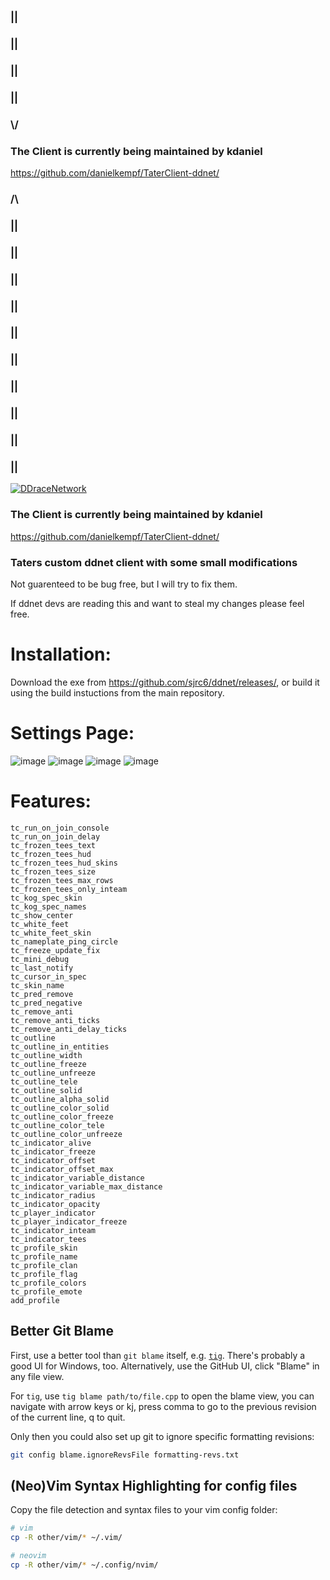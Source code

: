 



### ||  
### ||  
### ||  
### || 
### \\/
### The Client is currently being maintained by kdaniel
https://github.com/danielkempf/TaterClient-ddnet/
### /\
### ||  
### ||  
### ||  
### ||  
### ||  
### ||  
### ||  
### ||  
### ||  
### || 

[![DDraceNetwork](https://ddnet.tw/ddnet-small.png)](https://ddnet.tw) 

### The Client is currently being maintained by kdaniel
https://github.com/danielkempf/TaterClient-ddnet/


### Taters custom ddnet client with some small modifications
Not guarenteed to be bug free, but I will try to fix them. 

If ddnet devs are reading this and want to steal my changes please feel free.  

# Installation:

Download the exe from https://github.com/sjrc6/ddnet/releases/, or build it using the build instuctions from the main repository. 

# Settings Page: 
![image](https://user-images.githubusercontent.com/22122579/182528606-cfb47e19-fb99-47c8-887f-43115ecf1f3e.png)
![image](https://user-images.githubusercontent.com/22122579/182528639-e69d7e35-286d-4d14-9171-4274ef39b2e7.png)
![image](https://user-images.githubusercontent.com/22122579/182528667-cf5bfbbf-ec10-4491-8c1b-21ff3b949715.png)
![image](https://user-images.githubusercontent.com/22122579/182528700-4c8238c3-836e-49c3-9996-68025e7f5d58.png)


# Features:
```
tc_run_on_join_console
tc_run_on_join_delay
tc_frozen_tees_text
tc_frozen_tees_hud
tc_frozen_tees_hud_skins
tc_frozen_tees_size
tc_frozen_tees_max_rows
tc_frozen_tees_only_inteam
tc_kog_spec_skin
tc_kog_spec_names
tc_show_center
tc_white_feet
tc_white_feet_skin
tc_nameplate_ping_circle
tc_freeze_update_fix
tc_mini_debug
tc_last_notify
tc_cursor_in_spec
tc_skin_name 
tc_pred_remove
tc_pred_negative
tc_remove_anti
tc_remove_anti_ticks
tc_remove_anti_delay_ticks
tc_outline
tc_outline_in_entities 
tc_outline_width
tc_outline_freeze
tc_outline_unfreeze
tc_outline_tele
tc_outline_solid
tc_outline_alpha_solid
tc_outline_color_solid
tc_outline_color_freeze
tc_outline_color_tele
tc_outline_color_unfreeze
tc_indicator_alive
tc_indicator_freeze
tc_indicator_offset
tc_indicator_offset_max
tc_indicator_variable_distance
tc_indicator_variable_max_distance
tc_indicator_radius
tc_indicator_opacity
tc_player_indicator
tc_player_indicator_freeze
tc_indicator_inteam
tc_indicator_tees
tc_profile_skin
tc_profile_name
tc_profile_clan
tc_profile_flag
tc_profile_colors
tc_profile_emote
add_profile
```

Better Git Blame
----------------

First, use a better tool than `git blame` itself, e.g. [`tig`](https://jonas.github.io/tig/). There's probably a good UI for Windows, too. Alternatively, use the GitHub UI, click "Blame" in any file view.

For `tig`, use `tig blame path/to/file.cpp` to open the blame view, you can navigate with arrow keys or kj, press comma to go to the previous revision of the current line, q to quit.

Only then you could also set up git to ignore specific formatting revisions:
```bash
git config blame.ignoreRevsFile formatting-revs.txt
```

(Neo)Vim Syntax Highlighting for config files
----------------------------------------
Copy the file detection and syntax files to your vim config folder:

```bash
# vim
cp -R other/vim/* ~/.vim/

# neovim
cp -R other/vim/* ~/.config/nvim/
```
